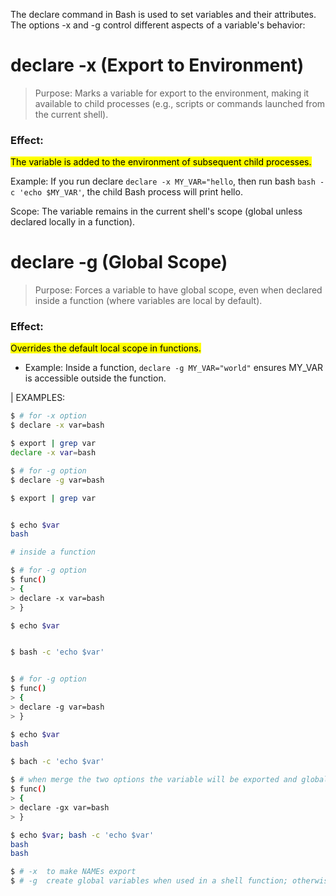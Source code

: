 The declare command in Bash is used to set variables and their attributes. The options -x and -g control different aspects of a variable's behavior:

# declare -x (Export to Environment)
> Purpose: Marks a variable for export to the environment, making it available to child processes (e.g., scripts or commands launched from the current shell).

### Effect:

<mark>The variable is added to the environment of subsequent child processes.</mark>

Example: If you run declare `declare -x MY_VAR="hello`, then run bash `bash -c 'echo $MY_VAR'`, the child Bash process will print hello.

Scope: The variable remains in the current shell's scope (global unless declared locally in a function).

# declare -g (Global Scope)
> Purpose: Forces a variable to have global scope, even when declared inside a function (where variables are local by default).

### Effect:

<mark>Overrides the default local scope in functions.</mark>

* Example: Inside a function, `declare -g MY_VAR="world"` ensures MY_VAR is accessible outside the function.

| EXAMPLES:
```bash
$ # for -x option
$ declare -x var=bash

$ export | grep var
declare -x var=bash

$ # for -g option
$ declare -g var=bash

$ export | grep var


$ echo $var
bash

# inside a function

$ # for -g option
$ func()
> {
> declare -x var=bash
> }

$ echo $var


$ bash -c 'echo $var'


$ # for -g option
$ func()
> {
> declare -g var=bash
> }

$ echo $var
bash

$ bach -c 'echo $var'

$ # when merge the two options the variable will be exported and global
$ func()
> {
> declare -gx var=bash
> }

$ echo $var; bash -c 'echo $var'
bash
bash

$ # -x	to make NAMEs export
$ # -g	create global variables when used in a shell function; otherwise ignored
```
